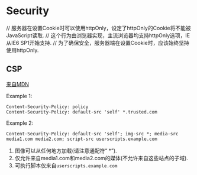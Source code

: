 # Security

// 服务器在设置Cookie时可以使用httpOnly，设定了httpOnly的Cookie将不能被JavaScript读取.
// 这个行为由浏览器实现，主流浏览器均支持httpOnly选项，IE从IE6 SP1开始支持.
// 为了确保安全，服务器端在设置Cookie时，应该始终坚持使用httpOnly.

## CSP

[来自MDN](https://developer.mozilla.org/en-US/docs/Web/HTTP/CSP)

Example 1:

```text
Content-Security-Policy: policy
Content-Security-Policy: default-src 'self' *.trusted.com
```

Example 2:

```text
Content-Security-Policy: default-src 'self'; img-src *; media-src media1.com media2.com; script-src userscripts.example.com
```

1. 图像可以从任何地方加载(请注意通配符“ *”).
2. 仅允许来自media1.com和media2.com的媒体(不允许来自这些站点的子域).
3. 可执行脚本仅来自`userscripts.example.com`
